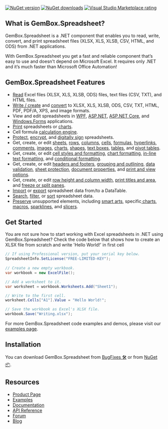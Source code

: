 [![NuGet version](https://img.shields.io/nuget/v/GemBox.Spreadsheet?style=for-the-badge)](https://www.nuget.org/packages/GemBox.Spreadsheet/) [![NuGet downloads](https://img.shields.io/nuget/dt/GemBox.Spreadsheet?style=for-the-badge)](https://www.nuget.org/packages/GemBox.Spreadsheet/) [![Visual Studio Marketplace rating](https://img.shields.io/visual-studio-marketplace/stars/GemBoxSoftware.GemBoxSpreadsheet?style=for-the-badge)](https://marketplace.visualstudio.com/items?itemName=GemBoxSoftware.GemBoxSpreadsheet)

## What is GemBox.Spreadsheet?

GemBox.Spreadsheet is a .NET component that enables you to read, write, convert, and print spreadsheet files (XLSX, XLS, XLSB, CSV, HTML, and ODS) from .NET applications.

With GemBox.Spreadsheet you get a fast and reliable component that’s easy to use and doesn't depend on Microsoft Excel. It requires only .NET and it’s much faster than Microsoft Office Automation!

## GemBox.Spreadsheet Features

- [Read](https://www.gemboxsoftware.com/spreadsheet/examples/c-sharp-open-read-excel-file/401) Excel files (XLSX, XLS, XLSB, ODS) files, text files (CSV, TXT), and HTML files.
- [Write / create](https://www.gemboxsoftware.com/spreadsheet/examples/c-sharp-create-write-excel-file/402) and [convert](https://www.gemboxsoftware.com/spreadsheet/examples/c-sharp-convert-excel-to-pdf/404) to XLSX, XLS, XLSB, ODS, CSV, TXT, HTML, PDF, PDF/A, XPS, and image formats.
- View and edit spreadsheets in [WPF](https://www.gemboxsoftware.com/spreadsheet/examples/excel-xpsdocument-wpf/5201), [ASP.NET](https://www.gemboxsoftware.com/spreadsheet/examples/asp-net-excel-export-gridview/5101), [ASP.NET Core](https://www.gemboxsoftware.com/spreadsheet/examples/asp-net-core-create-excel-xlsx-pdf/5601), and [Windows.Forms](https://www.gemboxsoftware.com/spreadsheet/examples/c-sharp-vb-net-import-export-excel-datagridview/5301) applications.
- [Print](https://www.gemboxsoftware.com/spreadsheet/examples/c-sharp-vb-net-print-excel/451) spreadsheets or [charts](https://www.gemboxsoftware.com/spreadsheet/docs/GemBox.Spreadsheet.FormattedExcelDrawing.html#GemBox_Spreadsheet_FormattedExcelDrawing_Print_).
- Cell formula [calculation engine](https://www.gemboxsoftware.com/spreadsheet/examples/excel-formula-calculation/901).
- [Protect](https://www.gemboxsoftware.com/spreadsheet/examples/excel-sheet-protection/704), [encrypt](https://www.gemboxsoftware.com/spreadsheet/examples/c-sharp-vb-net-excel-encryption/701), and [digitally sign](https://www.gemboxsoftware.com/spreadsheet/examples/pdf-digital-signature/703) spreadsheets.
- Get, create, or edit [sheets](https://www.gemboxsoftware.com/spreadsheet/examples/excel-sheet-copy-delete/111), [rows](https://www.gemboxsoftware.com/spreadsheet/examples/c-sharp-vb-net-excel-row-column-autofit/108), [columns](https://www.gemboxsoftware.com/spreadsheet/examples/c-sharp-vb-net-excel-row-column-autofit/108), [cells](https://www.gemboxsoftware.com/spreadsheet/examples/c-sharp-excel-range/204), [formulas](https://www.gemboxsoftware.com/spreadsheet/examples/excel-cell-formulas/206), [hyperlinks](https://www.gemboxsoftware.com/spreadsheet/examples/excel-cell-hyperlinks/207), [comments](https://www.gemboxsoftware.com/spreadsheet/examples/excel-cell-comments/208), [images](https://www.gemboxsoftware.com/spreadsheet/examples/excel-images/209), [charts](https://www.gemboxsoftware.com/spreadsheet/examples/c-sharp-vb-net-create-excel-chart/301), [shapes](https://www.gemboxsoftware.com/spreadsheet/examples/excel-shapes/211), [text boxes](https://www.gemboxsoftware.com/spreadsheet/examples/excel-textboxes/212), [tables](https://www.gemboxsoftware.com/spreadsheet/examples/c-sharp-vb-net-create-excel-tables/119), and [pivot tables](https://www.gemboxsoftware.com/spreadsheet/examples/c-sharp-vb-net-create-excel-pivot-tables/114).
- Get, create, or edit [cell styles and formatting](https://www.gemboxsoftware.com/spreadsheet/examples/c-sharp-vb-net-excel-style-formatting/202), [chart formatting](https://www.gemboxsoftware.com/spreadsheet/examples/c-sharp-vb-net-excel-chart-formatting/306), [in-line text formatting](https://www.gemboxsoftware.com/spreadsheet/examples/excel-cell-inline-formatting/203), and [conditional formatting](https://www.gemboxsoftware.com/spreadsheet/examples/c-sharp-vb-net-excel-conditional-formatting/105).
- Get, create, or edit [headers and footers](https://www.gemboxsoftware.com/spreadsheet/examples/excel-headers-footers/210), [grouping and outlining](https://www.gemboxsoftware.com/spreadsheet/examples/excel-grouping/101), [data validation](https://www.gemboxsoftware.com/spreadsheet/examples/excel-data-validation/106), [sheet protection](https://www.gemboxsoftware.com/spreadsheet/examples/excel-sheet-protection/704), [document properties](https://www.gemboxsoftware.com/spreadsheet/examples/excel-properties/107), and [print and view options](https://www.gemboxsoftware.com/spreadsheet/examples/excel-print-view-options/103).
- Get, create, or edit [row height and column width](https://www.gemboxsoftware.com/spreadsheet/examples/c-sharp-vb-net-excel-row-column-autofit/108), [print titles and area](https://www.gemboxsoftware.com/spreadsheet/examples/excel-print-title-area/104), and [freeze or split panes](https://www.gemboxsoftware.com/spreadsheet/examples/excel-freeze-split-panes/102).
- [Import](https://www.gemboxsoftware.com/spreadsheet/examples/c-sharp-export-datatable-dataset-to-excel/501) or [export](https://www.gemboxsoftware.com/spreadsheet/examples/c-sharp-export-excel-to-datatable/502) spreadsheet data from/to a DataTable.
- [Search](https://www.gemboxsoftware.com/spreadsheet/examples/excel-search/109), [filter](https://www.gemboxsoftware.com/spreadsheet/examples/c-sharp-vb-net-excel-autofilter/112), or [sort](https://www.gemboxsoftware.com/spreadsheet/examples/excel-sort/113) spreadsheet data.
- [Preserve](https://www.gemboxsoftware.com/spreadsheet/docs/preservation.html) unsupported elements, including [smart arts](https://www.gemboxsoftware.com/spreadsheet/examples/excel-smartarts/801), specific[ charts](https://www.gemboxsoftware.com/spreadsheet/examples/excel-chart-preservation/303), [macros](https://www.gemboxsoftware.com/spreadsheet/examples/excel-macros/802), [sparklines](https://www.gemboxsoftware.com/spreadsheet/examples/excel-sparklines-slicers/803), and [slicers](https://www.gemboxsoftware.com/spreadsheet/examples/excel-sparklines-slicers/803).

## Get Started

You are not sure how to start working with Excel spreadsheets in .NET using GemBox.Spreadsheet? Check the code below that shows how to create an XLSX file from scratch and write 'Hello World!' in first cell

```csharp
// If using Professional version, put your serial key below.
SpreadsheetInfo.SetLicense("FREE-LIMITED-KEY");
        
// Create a new empty workbook.
var workbook = new ExcelFile();

// Add a worksheet to it.
var worksheet = workbook.Worksheets.Add("Sheet1");

// Write to the first cell.
worksheet.Cells["A1"].Value = "Hello World!";

// Save the workbook as Excel's XLSX file.
workbook.Save("Writing.xlsx");
```

For more GemBox.Spreadsheet code examples and demos, please visit our [examples page](https://www.gemboxsoftware.com/spreadsheet/examples/c-sharp-vb-net-excel-library/601).

## Installation

You can download GemBox.Spreadsheet from [BugFixes 🛠️](https://www.gemboxsoftware.com/spreadsheet/downloads/bugfixes.html) or from [NuGet 📦](https://www.nuget.org/packages/GemBox.Spreadsheet/).

## Resources

- [Product Page](https://www.gemboxsoftware.com/spreadsheet)
- [Examples](https://www.gemboxsoftware.com/spreadsheet/examples)
- [Documentation](https://www.gemboxsoftware.com/spreadsheet/docs/introduction.html)
- [API Reference](https://www.gemboxsoftware.com/spreadsheet/docs/GemBox.Spreadsheet.html)
- [Forum](https://forum.gemboxsoftware.com/c/gembox-spreadsheet/5)
- [Blog](https://www.gemboxsoftware.com/gembox-spreadsheet)
